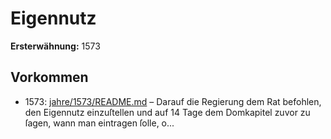 # Eigennutz

**Ersterwähnung:** 1573

## Vorkommen
- 1573: [jahre/1573/README.md](../jahre/1573/README.md) – Darauf die Regierung dem Rat befohlen, den
Eigennutz einzuſtellen und auf 14 Tage dem Domkapitel
zuvor zu ſagen, wann man eintragen ſolle, o...
